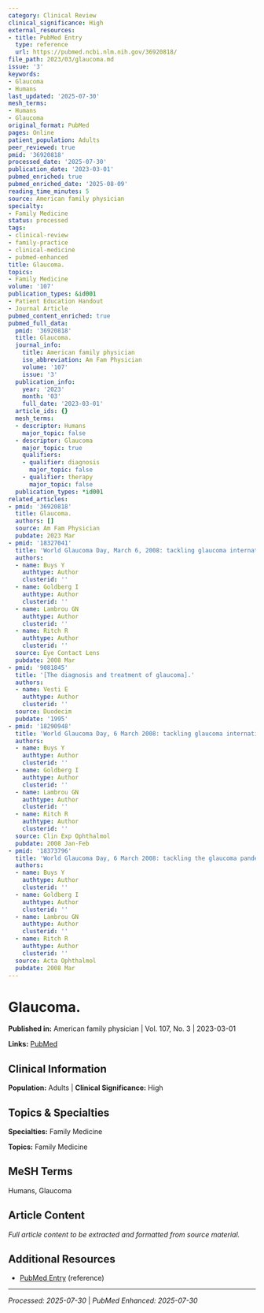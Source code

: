 ```yaml
---
category: Clinical Review
clinical_significance: High
external_resources:
- title: PubMed Entry
  type: reference
  url: https://pubmed.ncbi.nlm.nih.gov/36920818/
file_path: 2023/03/glaucoma.md
issue: '3'
keywords:
- Glaucoma
- Humans
last_updated: '2025-07-30'
mesh_terms:
- Humans
- Glaucoma
original_format: PubMed
pages: Online
patient_population: Adults
peer_reviewed: true
pmid: '36920818'
processed_date: '2025-07-30'
publication_date: '2023-03-01'
pubmed_enriched: true
pubmed_enriched_date: '2025-08-09'
reading_time_minutes: 5
source: American family physician
specialty:
- Family Medicine
status: processed
tags:
- clinical-review
- family-practice
- clinical-medicine
- pubmed-enhanced
title: Glaucoma.
topics:
- Family Medicine
volume: '107'
publication_types: &id001
- Patient Education Handout
- Journal Article
pubmed_content_enriched: true
pubmed_full_data:
  pmid: '36920818'
  title: Glaucoma.
  journal_info:
    title: American family physician
    iso_abbreviation: Am Fam Physician
    volume: '107'
    issue: '3'
  publication_info:
    year: '2023'
    month: '03'
    full_date: '2023-03-01'
  article_ids: {}
  mesh_terms:
  - descriptor: Humans
    major_topic: false
  - descriptor: Glaucoma
    major_topic: true
    qualifiers:
    - qualifier: diagnosis
      major_topic: false
    - qualifier: therapy
      major_topic: false
  publication_types: *id001
related_articles:
- pmid: '36920818'
  title: Glaucoma.
  authors: []
  source: Am Fam Physician
  pubdate: 2023 Mar
- pmid: '18327041'
  title: 'World Glaucoma Day, March 6, 2008: tackling glaucoma internationally.'
  authors:
  - name: Buys Y
    authtype: Author
    clusterid: ''
  - name: Goldberg I
    authtype: Author
    clusterid: ''
  - name: Lambrou GN
    authtype: Author
    clusterid: ''
  - name: Ritch R
    authtype: Author
    clusterid: ''
  source: Eye Contact Lens
  pubdate: 2008 Mar
- pmid: '9081845'
  title: '[The diagnosis and treatment of glaucoma].'
  authors:
  - name: Vesti E
    authtype: Author
    clusterid: ''
  source: Duodecim
  pubdate: '1995'
- pmid: '18290948'
  title: 'World Glaucoma Day, 6 March 2008: tackling glaucoma internationally.'
  authors:
  - name: Buys Y
    authtype: Author
    clusterid: ''
  - name: Goldberg I
    authtype: Author
    clusterid: ''
  - name: Lambrou GN
    authtype: Author
    clusterid: ''
  - name: Ritch R
    authtype: Author
    clusterid: ''
  source: Clin Exp Ophthalmol
  pubdate: 2008 Jan-Feb
- pmid: '18373796'
  title: 'World Glaucoma Day, 6 March 2008: tackling the glaucoma pandemic.'
  authors:
  - name: Buys Y
    authtype: Author
    clusterid: ''
  - name: Goldberg I
    authtype: Author
    clusterid: ''
  - name: Lambrou GN
    authtype: Author
    clusterid: ''
  - name: Ritch R
    authtype: Author
    clusterid: ''
  source: Acta Ophthalmol
  pubdate: 2008 Mar
---
```


# Glaucoma.

**Published in:** American family physician | Vol. 107, No. 3 | 2023-03-01

**Links:** [PubMed](https://pubmed.ncbi.nlm.nih.gov/36920818/)

## Clinical Information

**Population:** Adults | **Clinical Significance:** High

## Topics & Specialties

**Specialties:** Family Medicine

**Topics:** Family Medicine

## MeSH Terms

Humans, Glaucoma

## Article Content

*Full article content to be extracted and formatted from source material.*

## Additional Resources

- [PubMed Entry](https://pubmed.ncbi.nlm.nih.gov/36920818/) (reference)

---

*Processed: 2025-07-30* | *PubMed Enhanced: 2025-07-30*
